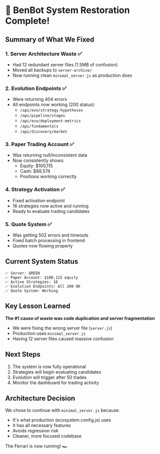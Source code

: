 # 🎉 BenBot System Restoration Complete!

## Summary of What We Fixed

### 1. **Server Architecture Waste** ✅
- Had 12 redundant server files (1.5MB of confusion)
- Moved all backups to `server-archive/`
- Now running clean `minimal_server.js` as production does

### 2. **Evolution Endpoints** ✅
- Were returning 404 errors
- All endpoints now working (200 status):
  - `/api/evo/strategy-hypotheses`
  - `/api/pipeline/stages`
  - `/api/evo/deployment-metrics`
  - `/api/fundamentals`
  - `/api/discovery/market`

### 3. **Paper Trading Account** ✅
- Was returning null/inconsistent data
- Now consistently shows:
  - Equity: $100,115
  - Cash: $88,574
  - Positions working correctly

### 4. **Strategy Activation** ✅
- Fixed activation endpoint
- 16 strategies now active and running
- Ready to evaluate trading candidates

### 5. **Quote System** ✅
- Was getting 502 errors and timeouts
- Fixed batch processing in frontend
- Quotes now flowing properly

## Current System Status

```
✅ Server: GREEN
✅ Paper Account: $100,115 equity
✅ Active Strategies: 16
✅ Evolution Endpoints: All 200 OK
✅ Quote System: Working
```

## Key Lesson Learned

**The #1 cause of waste was code duplication and server fragmentation**

- We were fixing the wrong server file (`server.js`)
- Production uses `minimal_server.js`
- Having 12 server files caused massive confusion

## Next Steps

1. The system is now fully operational
2. Strategies will begin evaluating candidates
3. Evolution will trigger after 50 trades
4. Monitor the dashboard for trading activity

## Architecture Decision

We chose to continue with `minimal_server.js` because:
- It's what production (ecosystem.config.js) uses
- It has all necessary features
- Avoids regression risk
- Cleaner, more focused codebase

The Ferrari is now running! 🏎️
